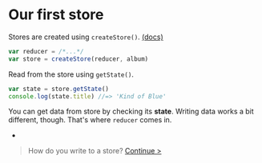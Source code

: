 # Our first store

Stores are created using `createStore()`. [(docs)](http://redux.js.org/docs/basics/Actions.html)

```js
var reducer = /*...*/
var store = createStore(reducer, album)
```

Read from the store using `getState()`.

```js
var state = store.getState()
console.log(state.title) //=> 'Kind of Blue'
```

You can get data from store by checking its **state**. Writing data works a bit different, though. That's where `reducer` comes in.

-

> How do you write to a store? [Continue >](updating-the-store.md)
